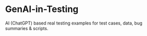# GenAI-in-Testing
AI (ChatGPT) based real testing examples for test cases, data, bug summaries &amp; scripts.

